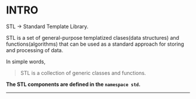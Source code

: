 # INTRO

STL -> Standard Template Library.

STL is a set of general-purpose templatized clases(data structures) and functions(algorithms) that can be used as a standard approach for storing and processing of data.

In simple words, 
> STL is a collection of generic classes and functions.

**The STL components are defined in the `namespace std`.**

---
